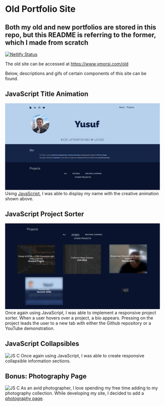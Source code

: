 # Old Portfolio Site
## Both my old and new portfolios are stored in this repo, but this README is referring to the former, which I made from scratch

[![Netlify Status](https://api.netlify.com/api/v1/badges/d2b40b3f-df55-46ea-8bff-a1d587d6726d/deploy-status)](https://app.netlify.com/sites/ymorsi/deploys)

The old site can be accessed at https://www.ymorsi.com/old

Below, descriptions and gifs of certain components of this site can be found.


## JavaScript Title Animation
![JavaScript Title Animation](new/old/docs/assets/img/site.gif) <br />
Using [JavaScript](new/old/docs/js/main.js), I was able to display my name with the creative animation shown above. 

## JavaScript Project Sorter
![JS PS](new/old/docs/assets/img/projex.gif)<br />
Once again using JavaScript, I was able to implement a responsive project sorter. When a user hovers over a project, a bio appears. Pressing on the project leads the user to a new tab with either the Github repository or a YouTube demonstration.

## JavaScript Collapsibles
![JS C](new/old/docs/assets/img/collapsibles.gif)
Once again using JavaScript, I was able to create responsive collapsible information sections.

## Bonus: Photography Page
![JS C](new/old/docs/assets/img/bonus.gif)
As an avid photographer, I love spending my free time adding to my photography collection. While developing my site, I decided to add a [photography page](https://www.ymorsi.com/old/photography.html).
